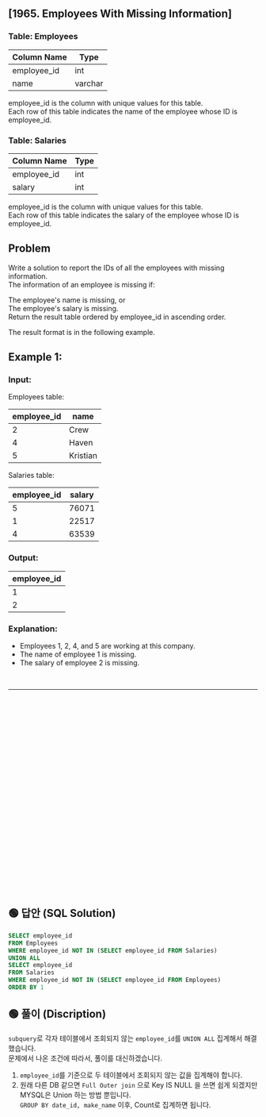 ## [1965. Employees With Missing Information]

### Table: Employees


| Column Name | Type    |
|-------------|---------|
| employee_id | int     |
| name        | varchar |

employee_id is the column with unique values for this table.  
Each row of this table indicates the name of the employee whose ID is employee_id.  
 

### Table: Salaries


| Column Name | Type    |
|-------------|---------|
| employee_id | int     |
| salary      | int     |

employee_id is the column with unique values for this table.  
Each row of this table indicates the salary of the employee whose ID is employee_id.  
 

## Problem 

Write a solution to report the IDs of all the employees with missing information.    
The information of an employee is missing if:  

The employee's name is missing, or  
The employee's salary is missing.  
Return the result table ordered by employee_id in ascending order.  

The result format is in the following example.  

 

## Example 1:

### Input: 

Employees table:


| employee_id | name     |
|-------------|----------|
| 2           | Crew     |
| 4           | Haven    |
| 5           | Kristian |

Salaries table:

| employee_id | salary |
|-------------|--------|
| 5           | 76071  |
| 1           | 22517  |
| 4           | 63539  |

### Output: 

| employee_id |
|-------------|
| 1           |
| 2           |

### Explanation: 

* Employees 1, 2, 4, and 5 are working at this company.
* The name of employee 1 is missing.
* The salary of employee 2 is missing.


<br/>

---

<br/>
<br/>
<br/>
<br/>
<br/>
<br/>
<br/>
<br/>
<br/>
<br/>
<br/>
<br/>
<br/>
<br/>
<br/>
<br/>
<br/>
<br/>
<br/>
<br/>
<br/>
<br/>
<br/>


## 🟢 답안 (SQL Solution)

```sql
SELECT employee_id
FROM Employees
WHERE employee_id NOT IN (SELECT employee_id FROM Salaries)
UNION ALL
SELECT employee_id
FROM Salaries
WHERE employee_id NOT IN (SELECT employee_id FROM Employees)
ORDER BY 1
```

## 🟢 풀이 (Discription)
`subquery`로 각자 테이블에서 조회되지 않는 `employee_id`를 `UNION ALL` 집계해서 해결했습니다.   
문제에서 나온 조건에 따라서, 풀이를 대신하겠습니다. 

1. `employee_id`를 기준으로 두 테이블에서 조회되지 않는 값을 집계해야 합니다.  
2. 원래 다른 DB 같으면 `Full Outer join` 으로 Key IS NULL 을 쓰면 쉽게 되겠지만 MYSQL은 Union 하는 방법 뿐입니다.  
`GROUP BY date_id, make_name` 이후, Count로 집계하면 됩니다. 